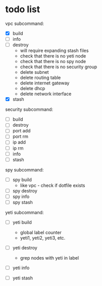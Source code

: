 # todo list

vpc subcommand:
- [x] build
- [ ] info
- [ ] destroy
    - will require expanding stash files
    - check that there is no yeti node
    - check that there is no spy node
    - check that there is no security group
    - delete subnet
    - delete routing table
    - delete internet gateway
    - delete dhcp
    - delete network interface
- [x] stash

security subcommand:
- [ ] build
- [ ] destroy
- [ ] port add
- [ ] port rm
- [ ] ip add
- [ ] ip rm
- [ ] info
- [ ] stash

spy subcommand:
- [ ] spy build
    - like vpc - check if dotfile exists
- [ ] spy destroy
- [ ] spy info
- [ ] spy stash

yeti subcommand:
- [ ] yeti build
    - global label counter 
    - yeti1, yeti2, yeti3, etc.
- [ ] yeti destroy
    - grep nodes with yeti in label
- [ ] yeti info
- [ ] yeti stash


